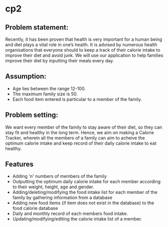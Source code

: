 # cp2

## Problem statement: 
Recently, it has been proven that health is very important for a human being and diet plays a vital role in one’s health. It is advised by numerous health organisations that everyone should to keep a track of their calorie intake to improve their diet and avoid junk. We will use our application to help families improve their diet by inputting their meals every day.

## Assumption: 
* Age lies between the range 12-100.
* The maximum family size is 50.
* Each food item entered is particular to a member of the family.


## Problem setting: 
We want every member of the family to stay aware of their diet, so they can stay fit and healthy in the long term. Hence, we aim on making a Calorie Tracker, wherein all the members of a family can aim to acheive the optimum calorie intake and keep record of their daily calorie intake to eat healthy. 

## Features
* Adding 'n' numbers of members of the family 
* Outputting the optimum daily calorie intake for each member according to their weight, height, age and gender. 
* Adding/deleting/modifying the food intake list for each member of the family by gathering information from a database
* Adding new food items (if item does not exist in the database) to the food calorie database
* Daily and monthly record of each members food intake.
* Updating/modifying/editing the calorie intake list of a member.
